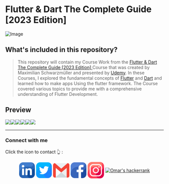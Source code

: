 # Flutter & Dart The Complete Guide [2023 Edition]

![Image](https://github.com/Omar-26/Flutter_and_Dart_The_Complete_Guide_2023_Edition/blob/main/Projects/images/readme_header.png?raw=true)

## What's included in this repository?

> This repository will contain my Course Work from the [Flutter & Dart The Complete Guide [2023 Edition] ](https://www.udemy.com/course/learn-flutter-dart-to-build-ios-android-apps/) Course that was created by Maximilian Schwarzmüller and presented by [Udemy](https://www.udemy.com/). In these Courses, I explored the fundamental concepts of [Flutter](https://flutter.dev/) and [Dart](https://dart.dev/) and learned how to make apps Using the flutter framework. The Course covered various topics to provide me with a comprehensive understanding of Flutter Development.

## Preview

<img src="https://github.com/Omar-26/Flutter_and_Dart_The_Complete_Guide_2023_Edition/blob/main/Projects/images/dice_app_preview.jpg?raw=true" height="300em" /><img src="https://github.com/Omar-26/Flutter_and_Dart_The_Complete_Guide_2023_Edition/blob/main/Projects/images/dice_app_preview.jpg?raw=true" height="300em" /><img src="https://github.com/Omar-26/Flutter_and_Dart_The_Complete_Guide_2023_Edition/blob/main/Projects/images/dice_app_preview.jpg?raw=true" height="300em" /><img src="https://github.com/Omar-26/Flutter_and_Dart_The_Complete_Guide_2023_Edition/blob/main/Projects/images/dice_app_preview.jpg?raw=true" height="300em" /><img src="https://github.com/Omar-26/Flutter_and_Dart_The_Complete_Guide_2023_Edition/blob/main/Projects/images/dice_app_preview.jpg?raw=true" height="300em" /><img src="https://github.com/Omar-26/Flutter_and_Dart_The_Complete_Guide_2023_Edition/blob/main/Projects/images/dice_app_preview.jpg?raw=true" height="300em" />
________________

### Connect with me

Click the icon to contact 👆 :
<p align="center">
<a href="https://www.linkedin.com/in/omar-ashraf01" target="_blank"><img align="center" src="https://github.com/Omar-26/Icons/blob/main/linkedin.png?raw=true" alt="Linkedin" height="50" width="50" /></a>
<a href="https://twitter.com/omarash78893600" target="_blank"><img align="center" src="https://github.com/Omar-26/Icons/blob/main/twitter.png?raw=true" alt="Twitter" height="50" width="50" /></a>
<a href="mailto:eng.omar.ashraf26@gmail.com" target="_blank"><img align="center" src="https://github.com/Omar-26/Icons/blob/main/gmail.png?raw=true" alt="Gmail" height="61" width="52" /></a>
<a href="https://www.facebook.com/ommaar.ashrraaf" target="_blank"><img align="center" src="https://github.com/Omar-26/Icons/blob/main/facebook.png?raw=true" alt="Facebook" height="50" width="50" /></a>
<a href="https://www.instagram.com/ommaar_ashrraaf/" target="_blank"><img align="center" src="https://github.com/Omar-26/Icons/blob/main/instagram.png?raw=true" alt="Instagram" height="52" width="52" /></a>
<a href="https://www.hackerrank.com/eng_omar_ashraf1?hr_r=1" target="_blank">
<img align="center" alt="Omar's hackerrank" width="49" height="52" src="https://assets.brandfolder.com/y9ol94wb/v/331198/view@2x.png?v=1591971279" draggable="false" />
</a>
</p>

